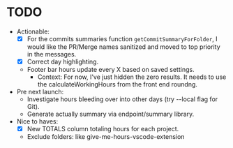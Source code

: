 # TODO

* Actionable:
  * [x] For the commits summaries function `getCommitSummaryForFolder`, I would like the PR/Merge names sanitized and moved to top priority in the messages.
  * [x] Correct day highlighting.
  * Footer bar hours update every X based on saved settings.
    * Context: For now, I've just hidden the zero results. It needs to use the calculateWorkingHours from the front end roundng.
* Pre next launch:
  * Investigate hours bleeding over into other days (try --local flag for Git).
  * Generate actually summary via endpoint/summary library.
* Nice to haves:
  * [x] New TOTALS column totaling hours for each project.
  * Exclude folders: like give-me-hours-vscode-extension
